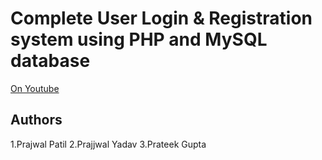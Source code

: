# Complete User Login & Registration system using PHP and MySQL database


[On Youtube](https://youtu.be/QxZxHUf7c_0)

## Authors
1.Prajwal Patil
2.Prajjwal Yadav
3.Prateek Gupta

